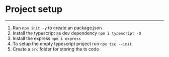 # Project setup
--------

1. Run `npm init -y` to create an package.json
2. Install the typescript as dev dependency `npm i typescript -D`
3. Install the express `npm i express`
4. To setup the empty typescript project run `npx tsc --init`
5. Create a `src` folder for storing the ts code